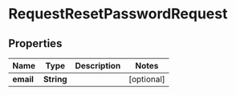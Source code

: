 
# RequestResetPasswordRequest

## Properties
Name | Type | Description | Notes
------------ | ------------- | ------------- | -------------
**email** | **String** |  |  [optional]



